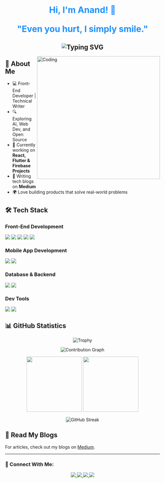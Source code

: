 <h1 align="center" style="color:#1E90FF;">
  Hi, I'm Anand! 👋
  <p align="center">"Even you hurt, I simply smile."</p>
</h1>

<h2 align="center">
  <img src="https://readme-typing-svg.herokuapp.com?font=Fira+Code&weight=500&size=30&pause=1000&color=1E90FF&center=true&vCenter=true&width=600&lines=Front-End+Developer;Tech+%26+Finance+Enthusiast" alt="Typing SVG" />
</h2>

<img align="right" alt="Coding" width="400" src="https://user-images.githubusercontent.com/74038190/229223263-cf2e4b07-2615-4f87-9c38-e37600f8381a.gif">

## 🚀 About Me

- 💻 Front-End Developer | Technical Writer  
- 🔍 Exploring AI, Web Dev, and Open Source  
- 🎯 Currently working on **React, Flutter & Firebase Projects**  
- 📖 Writing tech blogs on **Medium**  
- 🌍 Love building products that solve real-world problems  

## 🛠️ Tech Stack

### Front-End Development  
<img src="https://img.shields.io/badge/HTML5-E34F26?style=for-the-badge&logo=html5&logoColor=white" />
<img src="https://img.shields.io/badge/CSS3-1572B6?style=for-the-badge&logo=css3&logoColor=white" />
<img src="https://img.shields.io/badge/JavaScript-F7DF1E?style=for-the-badge&logo=javascript&logoColor=black" />
<img src="https://img.shields.io/badge/React-20232A?style=for-the-badge&logo=react&logoColor=61DAFB" />
<img src="https://img.shields.io/badge/TailwindCSS-38B2AC?style=for-the-badge&logo=tailwind-css&logoColor=white" />

### Mobile App Development  
<img src="https://img.shields.io/badge/Flutter-02569B?style=for-the-badge&logo=flutter&logoColor=white" />
<img src="https://img.shields.io/badge/Firebase-FFCA28?style=for-the-badge&logo=firebase&logoColor=black" />

### Database & Backend  
<img src="https://img.shields.io/badge/MySQL-4479A1?style=for-the-badge&logo=mysql&logoColor=white" />
<img src="https://img.shields.io/badge/Firebase-FFCA28?style=for-the-badge&logo=firebase&logoColor=black" />

### Dev Tools  
<img src="https://img.shields.io/badge/GitHub-181717?style=for-the-badge&logo=github&logoColor=white" />
<img src="https://img.shields.io/badge/Git-F05032?style=for-the-badge&logo=git&logoColor=white" />

## 📊 GitHub Statistics

<p align="center">
  <img src="https://github-profile-trophy.vercel.app/?username=anandsundaramoorthysa&theme=darkhub&no-frame=true&row=1&&margin-w=30&no-bg=true" alt="Trophy" />
</p>

<p align="center">
  <img src="https://github-readme-activity-graph.vercel.app/graph?username=anandsundaramoorthysa&theme=blue-dark&hide_border=true" alt="Contribution Graph" />
</p>

<div align="center">
  <img height="180em" src="https://github-readme-stats.vercel.app/api?username=anandsundaramoorthysa&show_icons=true&theme=midnight-purple&include_all_commits=true&count_private=true"/>
  <img height="180em" src="https://github-readme-stats.vercel.app/api/top-langs/?username=anandsundaramoorthysa&layout=compact&langs_count=8&theme=midnight-purple"/>
</div>

<p align="center">
  <img src="https://github-readme-streak-stats.herokuapp.com/?user=anandsundaramoorthysa&theme=midnight-purple" alt="GitHub Streak"/>
</p>

## 📖 Read My Blogs
For articles, check out my blogs on [Medium](https://medium.com/@anandsundaramoorthysa).

---

### 🤝 Connect With Me:
<p align="center">
  <a href="https://www.linkedin.com/in/anandsundaramoorthysa/">
    <img src="https://img.shields.io/badge/LinkedIn-0077B5?style=for-the-badge&logo=linkedin&logoColor=white" />
  </a>
  <a href="https://github.com/anandsundaramoorthysa">
    <img src="https://img.shields.io/badge/GitHub-181717?style=for-the-badge&logo=github&logoColor=white" />
  </a>
  <a href="https://medium.com/@anandsundaramoorthysa">
    <img src="https://img.shields.io/badge/Medium-12100E?style=for-the-badge&logo=medium&logoColor=white" />
  </a>
  <a href="mailto:your_email@example.com">
    <img src="https://img.shields.io/badge/Email-D14836?style=for-the-badge&logo=gmail&logoColor=white" />
  </a>
</p>
